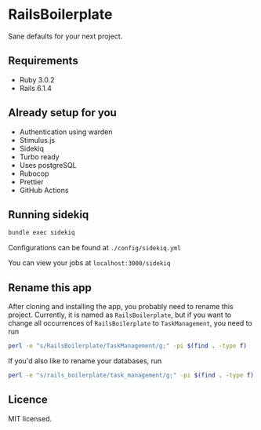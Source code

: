 # RailsBoilerplate

Sane defaults for your next project.

## Requirements

- Ruby 3.0.2
- Rails 6.1.4

## Already setup for you

- Authentication using warden
- Stimulus.js
- Sidekiq
- Turbo ready
- Uses postgreSQL
- Rubocop
- Prettier
- GitHub Actions

## Running sidekiq

```bash
bundle exec sidekiq
```

Configurations can be found at `./config/sidekiq.yml`

You can view your jobs at `localhost:3000/sidekiq`

## Rename this app

After cloning and installing the app, you probably need to rename
this project. Currently, it is named as `RailsBoilerplate`, but
if you want to change all occurrences of `RailsBoilerplate` to
`TaskManagement`, you need to run

```bash
perl -e "s/RailsBoilerplate/TaskManagement/g;" -pi $(find . -type f)
```

If you'd also like to rename your databases, run

```bash
perl -e "s/rails_boilerplate/task_management/g;" -pi $(find . -type f)
```

## Licence

MIT licensed.
